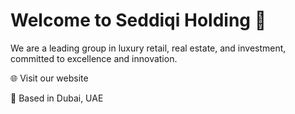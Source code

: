# Welcome to Seddiqi Holding 👋

We are a leading group in luxury retail, real estate, and investment, committed to excellence and innovation.

🌐 Visit our website

📍 Based in Dubai, UAE
